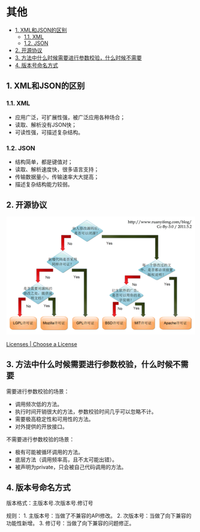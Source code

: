# 其他

<!-- TOC -->

- [1. XML和JSON的区别](#1-xml和json的区别)
  - [1.1. XML](#11-xml)
  - [1.2. JSON](#12-json)
- [2. 开源协议](#2-开源协议)
- [3. 方法中什么时候需要进行参数校验，什么时候不需要](#3-方法中什么时候需要进行参数校验什么时候不需要)
- [4. 版本号命名方式](#4-版本号命名方式)

<!-- /TOC -->

## 1. XML和JSON的区别

### 1.1. XML

- 应用广泛，可扩展性强，被广泛应用各种场合；
- 读取、解析没有JSON快；
- 可读性强，可描述复杂结构。

### 1.2. JSON

- 结构简单，都是键值对；
- 读取、解析速度快，很多语言支持；
- 传输数据量小，传输速率大大提高；
- 描述复杂结构能力较弱。

## 2. 开源协议

![Free Software Licenses][free_software_licenses]

[Licenses | Choose a License][choose_a_license]

## 3. 方法中什么时候需要进行参数校验，什么时候不需要

需要进行参数校验的场景：

- 调用频次低的方法。
- 执行时间开销很大的方法，参数校验时间几乎可以忽略不计。
- 需要极高稳定性和可用性的方法。
- 对外提供的开放接口。

不需要进行参数校验的场景：

- 极有可能被循环调用的方法。
- 底层方法（调用频率高，且不太可能出错）。
- 被声明为private，只会被自己代码调用的方法。

## 4. 版本号命名方式

版本格式：主版本号.次版本号.修订号

规则：
1\. 主版本号：当做了不兼容的API修改。
2\. 次版本号：当做了向下兼容的功能性新增。
3\. 修订号：当做了向下兼容的问题修正。

[choose_a_license]: https://choosealicense.com/licenses/

[free_software_licenses]: free_software_licenses.png
